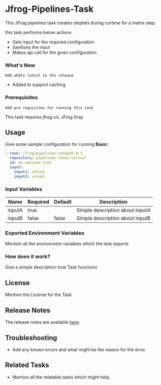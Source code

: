 # Jfrog-Pipelines-Task

This JFrog pipelines task creates steplets during runtime for a matrix step.
 
this task performs below actions

- Gets input for the required configuration
- Sanitizes the input
- Makes api call for the given configuration

### What's New

`Add whats latest in the release`
- Added to support caching

### Prerequisites

`Add pre requisites for running this task`

This task requires jfrog-cli, JFrog Xray

## Usage

Give some sample configuration for running 
**Basic:**

```yaml
- task: jfrog/pipelines-task@v0.0.1
  repository: pipelines-tasks-virtual
  id: my-awesome-task
  input:
    input1: value1
    input2: value2
```

### Input Variables

| Name                        | Required | Default                               | Description                     |
|-----------------------------|----------|---------------------------------------|---------------------------------|
| inputA                      | true     |                                       | Simple description about inputA |
| inputB                      | false    | false                                 | Simple description about inputB |


### Exported Environment Variables

Mention all the environment variables which the task exports

### How does it work?

Give a simple description how Task functions

## License

Mention the License for the Task

## Release Notes

The release notes are available [here](RELEASE.md).

## Troubleshooting

- Add any known errors and what might be the reason for the error.

## Related Tasks

- Mention all the relatable tasks which might help.